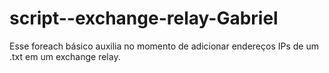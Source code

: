 # script--exchange-relay-Gabriel
Esse foreach básico auxilia no momento de adicionar endereços IPs de um .txt em um exchange relay.

